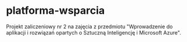 # platforma-wsparcia
Projekt zaliczeniowy nr 2 na zajęcia z przedmiotu "Wprowadzenie do aplikacji i rozwiązań opartych o Sztuczną Inteligencję i Microsoft Azure".
